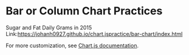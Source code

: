 # Bar or Column Chart Practices
Sugar and Fat Daily Grams in 2015
Link:https://johanh0927.github.io/chart.jspractice/bar-chart/index.html

For more customization, see [Chart.js documentation](https://www.chartjs.org/docs/latest/).
